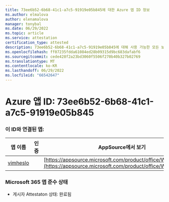 ```yaml
---
title: 73ee6b52-6b68-41c1-a7c5-91919e05b845에 대한 Azure 앱 ID 정보
ms.author: elmalova
author: elenamalova
manager: tonybal
ms.date: 06/29/2022
ms.topic: article
ms.service: attestation
certification_type: attested
description: 73ee6b52-6b68-41c1-a7c5-91919e05b845에 대해 사용 가능한 모든 보안 및 규정 준수 정보입니다.
ms.openlocfilehash: ff07235fdda61084ed28b09315d9bc683dafabf6
ms.sourcegitcommit: cede428f2a23bd3060f5506f270b40b327b02769
ms.translationtype: MT
ms.contentlocale: ko-KR
ms.lasthandoff: 06/29/2022
ms.locfileid: "66542647"
---
```

# <a name="azure-app-id-73ee6b52-6b68-41c1-a7c5-91919e05b845"></a>Azure 앱 ID: 73ee6b52-6b68-41c1-a7c5-91919e05b845


### <a name="apps-associated-with-this-id"></a>이 ID와 연결된 앱:
| **앱 이름** | **인증** | **AppSource에서 보기** |
|--------------|---------------|-----------------------|
| [vimheslo](../forward/WA200003843.md) |  | [https://appsource.microsoft.com/product/office/WA200003843](https://appsource.microsoft.com/product/office/WA200003843) |

### <a name="microsoft-365-app-compliance-status"></a>Microsoft 365 앱 준수 상태
- 게시자 Attestaton 상태: 완료됨
